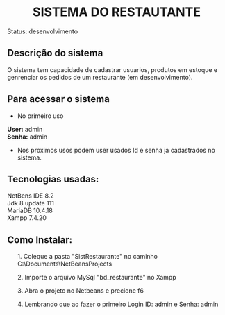 <h1 align="center">SISTEMA DO RESTAUTANTE</h1>

Status: desenvolvimento 

## Descrição do sistema

O sistema tem capacidade de cadastrar usuarios, produtos em estoque e genrenciar os pedidos de um restaurante (em desenvolvimento). 

## Para acessar o sistema

* No primeiro uso

**User:** admin </br>
**Senha:** admin </br>

* Nos proximos usos podem user usados Id e senha ja cadastrados no sistema.

## Tecnologias usadas:
NetBens IDE 8.2 </br>
Jdk 8 update 111 </br>
MariaDB 10.4.18 </br>
Xampp 7.4.20 </br>

## Como Instalar:
<ul>1. Coleque a pasta "SistRestaurante" no caminho C:\Documents\NetBeansProjects</ul>
<ul>2. Importe o arquivo MySql "bd_restaurante" no Xampp </ul>
<ul>3. Abra o projeto no Netbeans e precione f6</ul>
<ul>4. Lembrando que ao fazer o primeiro Login ID: admin e Senha: admin

